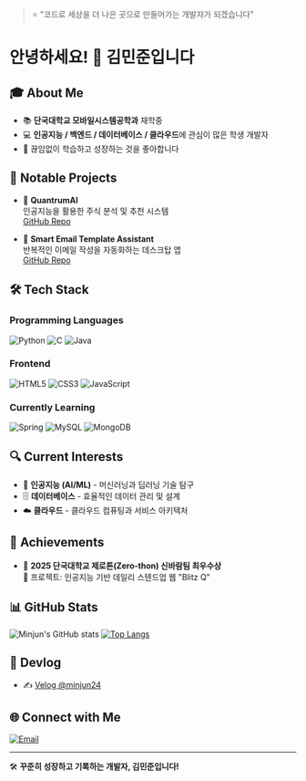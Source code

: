 > ⭐️ "코드로 세상을 더 나은 곳으로 만들어가는 개발자가 되겠습니다"

# 안녕하세요! 👋 김민준입니다

## 🎓 About Me
- 📚 **단국대학교 모바일시스템공학과** 재학중
- 💻 **인공지능 / 백엔드 / 데이터베이스 / 클라우드**에 관심이 많은 학생 개발자
- 🌱 끊임없이 학습하고 성장하는 것을 좋아합니다

## 🚀 Notable Projects
- 🔹 **QuantrumAI**  
  인공지능을 활용한 주식 분석 및 추천 시스템  
  [GitHub Repo](https://github.com/QuantrumAI)

- 🔹 **Smart Email Template Assistant**  
  반복적인 이메일 작성을 자동화하는 데스크탑 앱  
  [GitHub Repo]([https://github.com/SmartEmailAssistant](https://github.com/codeminjun/SmartEmailTemplateAssistant))

## 🛠️ Tech Stack

### Programming Languages
![Python](https://img.shields.io/badge/Python-3776AB?style=for-the-badge&logo=python&logoColor=white)
![C](https://img.shields.io/badge/C-A8B9CC?style=for-the-badge&logo=c&logoColor=black)
![Java](https://img.shields.io/badge/Java-ED8B00?style=for-the-badge&logo=openjdk&logoColor=white)

### Frontend
![HTML5](https://img.shields.io/badge/HTML5-E34F26?style=for-the-badge&logo=html5&logoColor=white)
![CSS3](https://img.shields.io/badge/CSS3-1572B6?style=for-the-badge&logo=css3&logoColor=white)
![JavaScript](https://img.shields.io/badge/JavaScript-F7DF1E?style=for-the-badge&logo=javascript&logoColor=black)

### Currently Learning
![Spring](https://img.shields.io/badge/Spring-6DB33F?style=for-the-badge&logo=spring&logoColor=white)
![MySQL](https://img.shields.io/badge/MySQL-4479A1?style=for-the-badge&logo=mysql&logoColor=white)
![MongoDB](https://img.shields.io/badge/MongoDB-47A248?style=for-the-badge&logo=mongodb&logoColor=white)

## 🔍 Current Interests
- 🤖 **인공지능 (AI/ML)** - 머신러닝과 딥러닝 기술 탐구
- 🗄️ **데이터베이스** - 효율적인 데이터 관리 및 설계
- ☁️ **클라우드** - 클라우드 컴퓨팅과 서비스 아키텍처

## 🏅 Achievements
- 🥇 **2025 단국대학교 제로톤(Zero-thon) 신바람팀 최우수상**  
  📌 프로젝트: 인공지능 기반 데일리 스텐드업 웹 "Blitz Q"

## 📊 GitHub Stats
![Minjun's GitHub stats](https://github-readme-stats.vercel.app/api?username=codeminjun&show_icons=true&theme=radical)
[![Top Langs](https://github-readme-stats.vercel.app/api/top-langs/?username=codeminjun&layout=compact&theme=radical)](https://github.com/anuraghazra/github-readme-stats)

## 📘 Devlog
- ✍️ [Velog @minjun24]([https://velog.io/@minjun24](https://velog.io/@minj_nn/posts))

## 🌐 Connect with Me
[![Email](https://img.shields.io/badge/Email-D14836?style=for-the-badge&logo=gmail&logoColor=white)](mailto:koexmin@gmail.com)

---

🛠 **꾸준히 성장하고 기록하는 개발자, 김민준입니다!**
